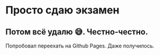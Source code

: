 # Просто сдаю экзамен

Потом всё удалю 😅. Честно-честно.
---
Попробовал переехать на Github Pages. Даже получилось.